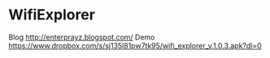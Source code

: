 # WifiExplorer
Blog http://enterprayz.blogspot.com/
Demo https://www.dropbox.com/s/sj135l81pw7tk95/wifi_explorer_v.1.0.3.apk?dl=0
